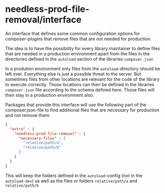 # needless-prod-file-removal/interface

An interface that defines some common configuration options for composer-plugins that remove files that are not needed 
for production.

The idea is to have the possibility for every library maintainer to define files that are needed in a production 
environment apart from the files in the directories defined in the `autoload` section of the libraries `composer.json`

In a prodution environment only files from the `autoload`-directory should be left over. Everything else is just a 
possible threat to the server. But sometimes files from other locations are relevant for the code of the library to 
execute correctly. Those locations can then be defined in the libraries `composer.json` file according to the schema 
defined here. Those files will then stay in a production environment also.

Packages that provide this interface will use the following part of the composer.json-file to find additional files that
are necessary for production and not remove them:

```json
{
  "extra" : {
    "needless-prod-file-removal" : {
      "necessary-files" : [
        "relative/path/a",
        "relative/path/b"
      ]
    }
  }
}
```

This will keep the folders defined in the `autoload`-config (*not* in the `autoload-dev`) sa well as the files or 
folders `relative/path/a` and `relative/path/b`
